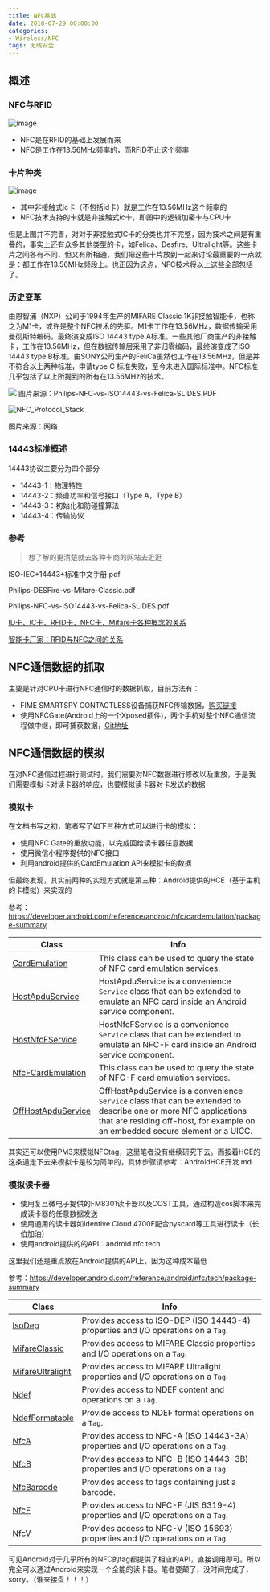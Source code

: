 ```yaml
---
title: NFC基础
date: 2018-07-29 00:00:00
categories:
- Wireless/NFC
tags: 无线安全
---
```


## 概述

### NFC与RFID

![image](https://xuanxuanblingbling.github.io/assets/pic/nfc.jpg)

- NFC是在RFID的基础上发展而来
- NFC是工作在13.56MHz频率的，而RFID不止这个频率

### 卡片种类

![image](https://xuanxuanblingbling.github.io/assets/pic/card.jpg)

- 其中非接触式ic卡（不包括id卡）就是工作在13.56MHz这个频率的
- NFC技术支持的卡就是非接触式ic卡，即图中的逻辑加密卡与CPU卡

但是上图并不完善，对对于非接触式IC卡的分类也并不完整，因为技术之间是有重叠的，事实上还有众多其他类型的卡，如Felica、Desfire、Ultralight等。这些卡片之间各有不同，但又有所相通，我们把这些卡片放到一起来讨论最重要的一点就是：都工作在13.56MHz频段上。也正因为这点，NFC技术将以上这些全部包括了。

### 历史变革

由恩智浦（NXP）公司于1994年生产的MIFARE Classic 1K非接触智能卡，也称之为M1卡，或许是整个NFC技术的先驱。M1卡工作在13.56MHz，数据传输采用曼彻斯特编码，最终演变成ISO 14443 type A标准。一些其他厂商生产的非接触卡，工作在13.56MHz，但在数据传输层采用了非归零编码，最终演变成了ISO 14443 type B标准。由SONY公司生产的FeliCa虽然也工作在13.56MHz，但是并不符合以上两种标准，申请type C 标准失败，至今未进入国际标准中。NFC标准几乎包括了以上所提到的所有在13.56MHz的技术。



![](https://xuanxuanblingbling.github.io/assets/pic/nfc协议.jpg)
图片来源：Philips-NFC-vs-ISO14443-vs-Felica-SLIDES.PDF



![NFC_Protocol_Stack](https://xuanxuanblingbling.github.io/assets/pic/NFC_Protocol_Stack.jpg)

图片来源：网络



### 14443标准概述

14443协议主要分为四个部分

- 14443-1：物理特性
- 14443-2：频谱功率和信号接口（Type A，Type B）
- 14443-3：初始化和防碰撞算法
- 14443-4：传输协议

### 参考

> 想了解的更清楚就去各种卡商的网站去逛逛

ISO-IEC+14443+标准中文手册.pdf

Philips-DESFire-vs-Mifare-Classic.pdf

Philips-NFC-vs-ISO14443-vs-Felica-SLIDES.pdf

[ID卡、IC卡、RFID卡、NFC卡、Mifare卡各种概念的关系](https://wenku.baidu.com/view/54351977fad6195f302ba62a.html)

[智能卡厂家：RFID与NFC之间的关系](http://www.xinyecard.com/2017/xynews_0615/136.html)

## NFC通信数据的抓取

主要是针对CPU卡进行NFC通信时的数据抓取，目前方法有：

- FIME SMARTSPY CONTACTLESS设备捕获NFC传输数据，[购买链接](https://www.fime.com/products/transaction-spies/smartspy-contactless.html)
- 使用NFCGate(Android上的一个Xposed插件)，两个手机对整个NFC通信流程做中继，即可捕获数据，[Git地址](https://github.com/nfcgate/nfcgate)

## NFC通信数据的模拟

在对NFC通信过程进行测试时，我们需要对NFC数据进行修改以及重放，于是我们需要模拟卡对读卡器的响应，也要模拟读卡器对卡发送的数据

### 模拟卡

在文档书写之初，笔者写了如下三种方式可以进行卡的模拟：

- 使用NFC Gate的重放功能，以完成回给读卡器任意数据
- 使用微信小程序提供的NFC接口
- 利用android提供的CardEmulation API来模拟卡的数据

但最终发现，其实前两种的实现方式就是第三种：Android提供的HCE（基于主机的卡模拟）来实现的

参考：https://developer.android.com/reference/android/nfc/cardemulation/package-summary

| Class | Info |
| ------------------------------------------------------------ | ------------------------------------------------------------ |
| [CardEmulation](https://developer.android.com/reference/android/nfc/cardemulation/CardEmulation.html) | This class can be used to query the state of NFC card emulation services. |
| [HostApduService](https://developer.android.com/reference/android/nfc/cardemulation/HostApduService.html) | HostApduService is a convenience `Service` class that can be extended to emulate an NFC card inside an Android service component. |
| [HostNfcFService](https://developer.android.com/reference/android/nfc/cardemulation/HostNfcFService.html) | HostNfcFService is a convenience `Service` class that can be extended to emulate an NFC-F card inside an Android service component. |
| [NfcFCardEmulation](https://developer.android.com/reference/android/nfc/cardemulation/NfcFCardEmulation.html) | This class can be used to query the state of NFC-F card emulation services. |
| [OffHostApduService](https://developer.android.com/reference/android/nfc/cardemulation/OffHostApduService.html) | OffHostApduService is a convenience `Service` class that can be extended to describe one or more NFC applications that are residing off-host, for example on an embedded secure element or a UICC. |

其实还可以使用PM3来模拟NFCtag，这里笔者没有继续研究下去。而按着HCE的这条道走下去来模拟卡是较为简单的，具体步骤请参考：AndroidHCE开发.md

###  模拟读卡器

- 使用复旦微电子提供的FM8301读卡器以及COST工具，通过构造cos脚本来完成读卡器的任意数据发送
- 使用通用的读卡器如Identive Cloud 4700F配合pyscard等工具进行读卡（长伯加油）
- 使用android提供的的API：android.nfc.tech

这里我们还是重点放在Android提供的API上，因为这种成本最低

参考：https://developer.android.com/reference/android/nfc/tech/package-summary

| Class                                                        | Info                                                         |
| ------------------------------------------------------------ | ------------------------------------------------------------ |
| [IsoDep](https://developer.android.com/reference/android/nfc/tech/IsoDep.html) | Provides access to ISO-DEP (ISO 14443-4) properties and I/O operations on a `Tag`. |
| [MifareClassic](https://developer.android.com/reference/android/nfc/tech/MifareClassic.html) | Provides access to MIFARE Classic properties and I/O operations on a `Tag`. |
| [MifareUltralight](https://developer.android.com/reference/android/nfc/tech/MifareUltralight.html) | Provides access to MIFARE Ultralight properties and I/O operations on a `Tag`. |
| [Ndef](https://developer.android.com/reference/android/nfc/tech/Ndef.html) | Provides access to NDEF content and operations on a `Tag`.   |
| [NdefFormatable](https://developer.android.com/reference/android/nfc/tech/NdefFormatable.html) | Provide access to NDEF format operations on a `Tag`.         |
| [NfcA](https://developer.android.com/reference/android/nfc/tech/NfcA.html) | Provides access to NFC-A (ISO 14443-3A) properties and I/O operations on a `Tag`. |
| [NfcB](https://developer.android.com/reference/android/nfc/tech/NfcB.html) | Provides access to NFC-B (ISO 14443-3B) properties and I/O operations on a `Tag`. |
| [NfcBarcode](https://developer.android.com/reference/android/nfc/tech/NfcBarcode.html) | Provides access to tags containing just a barcode.           |
| [NfcF](https://developer.android.com/reference/android/nfc/tech/NfcF.html) | Provides access to NFC-F (JIS 6319-4) properties and I/O operations on a `Tag`. |
| [NfcV](https://developer.android.com/reference/android/nfc/tech/NfcV.html) | Provides access to NFC-V (ISO 15693) properties and I/O operations on a `Tag`. |

可见Android对于几乎所有的NFC的tag都提供了相应的API，直接调用即可。所以完全可以通过Android来实现一个全能的读卡器。笔者要颠了，没时间完成了，sorry。（谁来接盘！！！）



